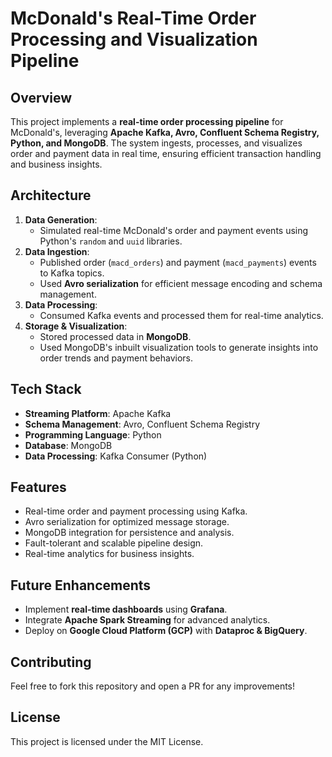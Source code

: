 # McDonald's Real-Time Order Processing and Visualization Pipeline

## Overview
This project implements a **real-time order processing pipeline** for McDonald's, leveraging **Apache Kafka, Avro, Confluent Schema Registry, Python, and MongoDB**. The system ingests, processes, and visualizes order and payment data in real time, ensuring efficient transaction handling and business insights.

## Architecture
1. **Data Generation**:
   - Simulated real-time McDonald's order and payment events using Python's `random` and `uuid` libraries.
2. **Data Ingestion**:
   - Published order (`macd_orders`) and payment (`macd_payments`) events to Kafka topics.
   - Used **Avro serialization** for efficient message encoding and schema management.
3. **Data Processing**:
   - Consumed Kafka events and processed them for real-time analytics.
4. **Storage & Visualization**:
   - Stored processed data in **MongoDB**.
   - Used MongoDB's inbuilt visualization tools to generate insights into order trends and payment behaviors.

## Tech Stack
- **Streaming Platform**: Apache Kafka
- **Schema Management**: Avro, Confluent Schema Registry
- **Programming Language**: Python
- **Database**: MongoDB
- **Data Processing**: Kafka Consumer (Python)

## Features
- Real-time order and payment processing using Kafka.
- Avro serialization for optimized message storage.
- MongoDB integration for persistence and analysis.
- Fault-tolerant and scalable pipeline design.
- Real-time analytics for business insights.

## Future Enhancements
- Implement **real-time dashboards** using **Grafana**.
- Integrate **Apache Spark Streaming** for advanced analytics.
- Deploy on **Google Cloud Platform (GCP)** with **Dataproc & BigQuery**.

## Contributing
Feel free to fork this repository and open a PR for any improvements!

## License
This project is licensed under the MIT License.
